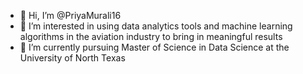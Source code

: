 - 👋 Hi, I’m @PriyaMurali16
- 👀 I’m interested in using data analytics tools and machine learning algorithms in the aviation industry to bring in meaningful results 
- 🌱 I’m currently pursuing Master of Science in Data Science at the University of North Texas



<!---
PriyaMurali16/PriyaMurali16 is a ✨ special ✨ repository because its `README.md` (this file) appears on your GitHub profile.
You can click the Preview link to take a look at your changes.
--->
